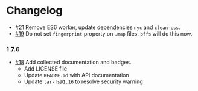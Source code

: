 # Changelog

- [#21] Remove ES6 worker, update dependencies `nyc` and `clean-css`.
- [#19] Do not set `fingerprint` property on `.map` files. `bffs` will do this now.

### 1.7.6

- [#18] Add collected documentation and badges.
  - Add LICENSE file
  - Update `README.md` with API documentation
  - Update `tar-fs@1.16` to resolve security warning

[#18]: https://github.com/warehouseai/extract-config/pull/18
[#19]: https://github.com/warehouseai/extract-config/pull/19
[#21]: https://github.com/warehouseai/extract-config/pull/21
